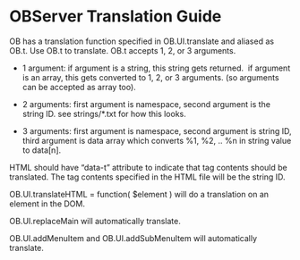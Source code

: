 # OBServer Translation Guide

OB has a translation function specified in OB.UI.translate and aliased as OB.t. Use OB.t to translate. OB.t accepts 1, 2, or 3 arguments.

- 1 argument: if argument is a string, this string gets returned. ­ if argument is an array, this gets converted to 1, 2, or 3 arguments. (so arguments can be accepted as array too).

- 2 arguments: first argument is namespace, second argument is the string ID. see strings/*.txt for how this looks.

- 3 arguments: first argument is namespace, second argument is string ID, third argument is data array which converts %1, %2, .. %n in string value to data[n].

HTML should have “data-t” attribute to indicate that tag contents should be translated. The tag contents specified in the HTML file will be the string ID.

OB.UI.translateHTML = function( $element ) will do a translation on an element in the DOM.

OB.UI.replaceMain will automatically translate.

OB.UI.addMenuItem and OB.UI.addSubMenuItem will automatically translate.
